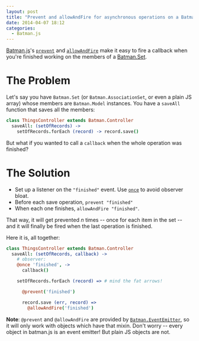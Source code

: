 ```yaml
---
layout: post
title: "Prevent and allowAndFire for asynchronous operations on a Batman.Set"
date: 2014-04-07 18:12
categories:
  - Batman.js
---
```


[Batman.js](http://batmanjs.org)'s [`prevent`](http://batmanjs.org/docs/api/batman.eventemitter.html#prototype_function_prevent) and [`allowAndFire`](http://batmanjs.org/docs/api/batman.eventemitter.html#prototype_function_allowandfire) make it easy to fire a callback when you're finished working on the members of a [Batman.Set](http://batmanjs.org/docs/api/batman.set.html).

<!-- more -->

# The Problem


Let's say you have `Batman.Set` (or `Batman.AssociationSet`, or even a plain JS array) whose members are `Batman.Model` instances. You have a `saveAll` function that saves all the members:

```coffeescript
class ThingsController extends Batman.Controller
  saveAll: (setOfRecords) ->
    setOfRecords.forEach (record) -> record.save()
```

But what if you wanted to call a `callback` when the whole operation was finished?

# The Solution

- Set up a listener on the `"finished"` event. Use [`once`](http://batmanjs.org/docs/api/batman.eventemitter.html#prototype_function_once) to avoid observer bloat.
- Before each save operation, `prevent "finished"`
- When each one finishes, `allowAndFire "finished"`.

That way, it will get prevented _n_ times -- once for each item in the set -- and it will finally be fired when the last operation is finished.

Here it is, all together:

```coffeescript
class ThingsController extends Batman.Controller
  saveAll: (setOfRecords, callback) ->
    # observer:
    @once 'finished', ->
      callback()

    setOfRecords.forEach (record) => # mind the fat arrows!

      @prevent('finished')

      record.save (err, record) =>
        @allowAndFire('finished')
```

__Note__: `@prevent` and `@allowAndFire` are provided by [`Batman.EventEmitter`](http://batmanjs.org/docs/api/batman.eventemitter.html), so it will only work with objects which have that mixin. Don't worry -- every object in batman.js is an event emitter! But plain JS objects are not.

